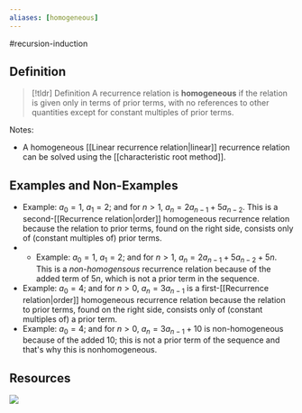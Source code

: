 ```yaml
---
aliases: [homogeneous]
--- 
```


#recursion-induction 

## Definition 

> [!tldr] Definition
> A recurrence relation is **homogeneous** if the relation is given only in terms of prior terms, with no references to other quantities except for constant multiples of prior terms. 

Notes: 
- A homogeneous [[Linear recurrence relation|linear]] recurrence relation can be solved using the [[characteristic root method]]. 

## Examples and Non-Examples

* Example: $a_0 = 1$, $a_1 = 2$; and for $n > 1$, $a_n = 2a_{n-1} + 5a_{n-2}$. This is a second-[[Recurrence relation|order]] homogeneous recurrence relation because the relation to prior terms, found on the right side, consists only of (constant multiples of) prior terms. 
* * Example: $a_0 = 1$, $a_1 = 2$; and for $n > 1$, $a_n = 2a_{n-1} + 5a_{n-2} + 5n$. This is a *non-homogensous* recurrence relation because of the added term of $5n$, which is not a prior term in the sequence.  
* Example: $a_0 = 4$; and for $n > 0$, $a_n = 3a_{n-1}$ is a first-[[Recurrence relation|order]] homogeneous recurrence relation because the relation to prior terms, found on the right side, consists only of (constant multiples of) a prior term. 
* Example: $a_0 = 4$; and for $n > 0$, $a_n = 3a_{n-1} + 10$ is non-homogeneous because of the added $10$; this is not a prior term of the sequence and that's why this is nonhomogeneous. 

## Resources 

![](https://www.youtube.com/watch?v=4c6Bg2GJvQw)